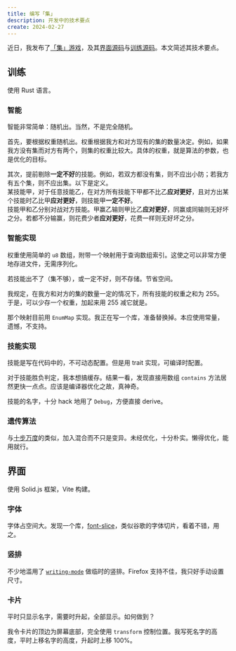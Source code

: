 ```yaml
---
title: 编写「集」
description: 开发中的技术要点
create: 2024-02-27
---
```


近日，我发布了[「集」游戏](https://zeng-y-l.github.io/ji/)，及其[界面源码](https://gitee.com/Zeng_YL/ji-gui)与[训练源码](https://gitee.com/Zeng_YL/ji-train)。本文简述其技术要点。

## 训练

使用 Rust 语言。

### 智能

智能非常简单：随机出。当然，不是完全随机。

首先，要根据权重随机出。权重根据我方和对方现有的集的数量决定。例如，如果我方没有集而对方有两个，则集的权重比较大。具体的权重，就是算法的参数，也是优化的目标。

其次，提前剔除**一定不好**的技能。例如，若双方都没有集，则不应出小防；若我方有五个集，则不应出集。以下是定义。  
某技能甲，对于任意技能乙，在对方所有技能下甲都不比乙**应对更好**，且对方出某个技能时乙比甲**应对更好**，则技能甲**一定不好**。  
技能甲和乙分别对战对方技能。甲赢乙输则甲比乙**应对更好**，同赢或同输则无好坏之分。若都不分输赢，则花费少者**应对更好**，花费一样则无好坏之分。

### 智能实现

权重使用简单的 `u8` 数组，附带一个映射用于查询数组索引。这使之可以非常方便地存进文件，无需序列化。

若技能出不了（集不够），或一定不好，则不存储。节省空间。

我规定，在我方和对方的集的数量一定的情况下，所有技能的权重之和为 255。于是，可以少存一个权重，加起来用 255 减它就是。

那个映射目前用 `EnumMap` 实现。我正在写一个库，准备替换掉。本应使用常量，遗憾，不支持。

### 技能实现

技能是写在代码中的，不可动态配置。但是用 trait 实现，可编译时配置。

对于技能胜负判定，我本想搞缓存。结果一看，发现直接用数组 `contains` 方法居然更快一点点。应该是编译器优化之故，真神奇。

技能的名字，十分 hack 地用了 `Debug`，方便直接 derive。

### 遗传算法

与[十步万度](https://gitee.com/Zeng_YL/ten-steps-10000-degrees/)的类似，加入混合而不只是变异。未经优化，十分朴实。懒得优化，能用就行。

## 界面

使用 Solid.js 框架，Vite 构建。

### 字体

字体占空间大。发现一个库，[font-slice](https://www.npmjs.com/package/font-slice)，类似谷歌的字体切片，看着不错，用之。

### 竖排

不少地滥用了 [`writing-mode`](https://developer.mozilla.org/zh-CN/docs/Web/CSS/writing-mode) 做临时的竖排。Firefox 支持不佳，我只好手动设置尺寸。

### 卡片

平时只显示名字，需要时升起，全部显示。如何做到？

我令卡片的顶边为屏幕底部，完全使用 `transform` 控制位置。我写死名字的高度，平时上移名字的高度，升起时上移 100%。
